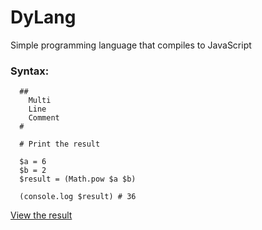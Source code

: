 # DyLang
Simple programming language that compiles to JavaScript


### Syntax:

```
  ##
    Multi
    Line
    Comment
  #

  # Print the result

  $a = 6
  $b = 2
  $result = (Math.pow $a $b)

  (console.log $result) # 36
```
[View the result](http://dylanpaulus.com/DyLang/)